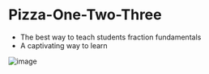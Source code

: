 # Pizza-One-Two-Three
- The best way to teach students fraction fundamentals
- A captivating way to learn

![image](https://user-images.githubusercontent.com/63327848/174643498-5bf42a2d-c443-4c88-a9fd-760c469e9ec2.png)

